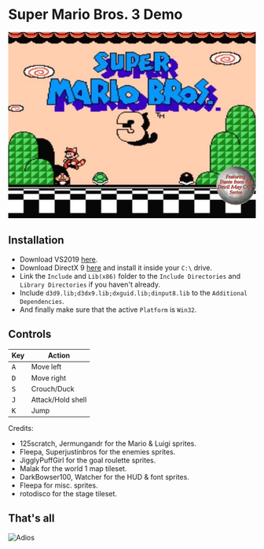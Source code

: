 # Super Mario Bros. 3 Demo
![mario_menu][menu_img]

[menu_img]: https://github.com/Izay0i/SuperMarioBros3/blob/main/SMB3_C++/images/mario_title_screen.jpg

## Installation
+ Download VS2019 [here](https://visualstudio.microsoft.com/vs/).
+ Download DirectX 9 [here](https://www.microsoft.com/en-us/download/details.aspx?id=6812) and install it inside your `C:\` drive.
+ Link the `Include` and `Lib(x86)` folder to the `Include Directories` and `Library Directories` if you haven't already.
+ Include `d3d9.lib;d3dx9.lib;dxguid.lib;dinput8.lib` to the `Additional Dependencies`.
+ And finally make sure that the active `Platform` is `Win32`.

## Controls

|Key          |Action             |
|-------------|-------------------|
|<kbd>A</kbd> |Move left          |
|<kbd>D</kbd> |Move right         |
|<kbd>S</kbd> |Crouch/Duck        |
|<kbd>J</kbd> |Attack/Hold shell  |
|<kbd>K</kbd> |Jump               |

Credits:
+ 125scratch, Jermungandr for the Mario & Luigi sprites.
+ Fleepa, Superjustinbros for the enemies sprites.
+ JigglyPuffGirl for the goal roulette sprites.
+ Malak for the world 1 map tileset.
+ DarkBowser100, Watcher for the HUD & font sprites.
+ Fleepa for misc. sprites.
+ rotodisco for the stage tileset.

## That's all
![Adios](https://64.media.tumblr.com/f13295123f6ebd937614e3a684b6f453/tumblr_pra2cea0yC1rcpq6ao2_400.gifv)
